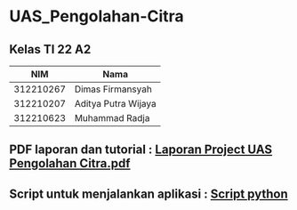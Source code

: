 # UAS_Pengolahan-Citra

## Kelas TI 22 A2
| NIM | Nama |
| - | - |
| 312210267 | Dimas Firmansyah |
| 312210207 | Aditya Putra Wijaya |
| 312210623 | Muhammad Radja |

## PDF laporan dan tutorial : [Laporan Project UAS Pengolahan Citra.pdf](https://github.com/DimasF3009/UAS_Pengolahan-Citra/blob/main/Laporan%20Project%20UAS%20Pengolahan%20Citra.pdf)
## Script untuk menjalankan aplikasi : [Script python](https://github.com/DimasF3009/UAS_Pengolahan-Citra/blob/main/knn.py)

